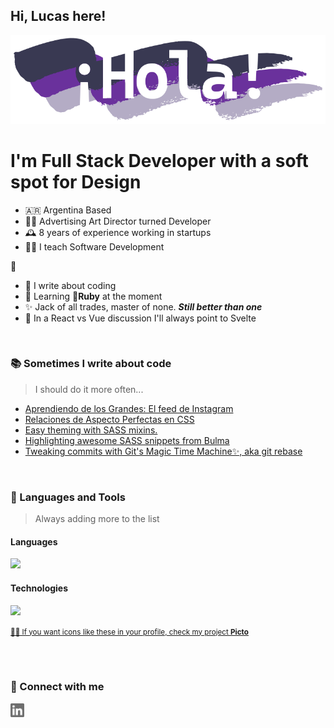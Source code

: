 ## Hi, Lucas here!

<img alt="¡Hola! ¡Hello!" src="https://raw.githubusercontent.com/NOMADE55/nomade55/master/assets/hola.svg" />

<br>

# I'm Full Stack Developer with a soft spot for Design
* 🇦🇷 Argentina Based
* 👨‍🎓 Advertising Art Director turned Developer
* 🕰 8 years of experience working in startups
* 👨‍🏫 I teach Software Development

💜
* 📕 I write about coding
* 💨 Learning 💎**Ruby** at the moment
* ✨ Jack of all trades, master of none. **_Still better than one_**
* 🔨 In a React vs Vue discussion I'll always point to Svelte


<br>

### 📚 Sometimes I write about code
> I should do it more often...
<!-- BLOG-POST-LIST:START -->
- [Aprendiendo de los Grandes: El feed de Instagram](https://dev.to/mates-n-code/aprendiendo-de-los-grandes-el-feed-de-instagram-460l)
- [Relaciones de Aspecto Perfectas en CSS](https://dev.to/nomade55/relaciones-de-aspecto-perfectas-en-css-5c96)
- [Easy theming with SASS mixins.](https://dev.to/nomade55/easy-theming-with-sass-mixins-2ckm)
- [Highlighting awesome SASS snippets from Bulma](https://dev.to/nomade55/highlighting-awesome-sass-snippets-from-bulma-4nnm)
- [Tweaking commits with Git&#39;s Magic Time Machine✨, aka git rebase](https://dev.to/nomade55/tweaking-commits-with-git-s-magic-time-machine-aka-git-rebase-h02)
<!-- BLOG-POST-LIST:END -->

<br>

### 🧰 Languages and Tools
> Always adding more to the list

#### Languages

<img src="https://mypicto.xyz/icons?i=javascript,html,css,typescript,python,php,golang&size=35&cols=12&rounded=12">

#### Technologies
<img src="https://mypicto.xyz/icons?i=react,svelte,bootstrap,symphony,laravel,joomla,mysql,git,docker,illustrator,photoshop,flask&size=35&cols=12&rounded=12">

<small>[☝🏻 If you want icons like these in your profile, check my project **Picto**](https://github.com/NOMADE55/picto)</small>


<br>
<br>

### 💬 Connect with me
[<img align="left" alt="Linkedin" width="22px" src="https://raw.githubusercontent.com/NOMADE55/nomade55/master/assets/linkedin.svg">](https://www.linkedin.com/in/lucas-gabriel-terracino-6aab04192/)


